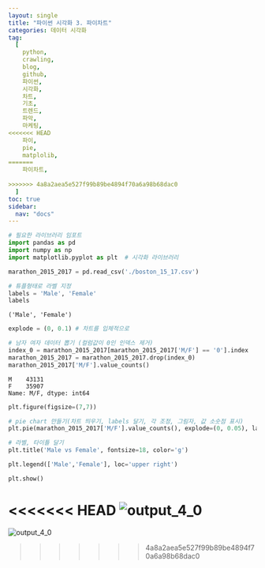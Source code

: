 ```yaml
---
layout: single
title: "파이썬 시각화 3. 파이차트"
categories: 데이터 시각화
tag:
  [
    python,
    crawling,
    blog,
    github,
    파이썬,
    시각화,
    차트,
    기초,
    트렌드,
    파악,
    마케팅,
<<<<<<< HEAD
    파이,
    pie,
    matplolib,
=======
    파이차트,
    
>>>>>>> 4a8a2aea5e527f99b89be4894f70a6a98b68dac0
  ]
toc: true
sidebar:
  nav: "docs"
---
```


```python
# 필요한 라이브러리 임포트
import pandas as pd
import numpy as np
import matplotlib.pyplot as plt  # 시각화 라이브러리

marathon_2015_2017 = pd.read_csv('./boston_15_17.csv')
```

```python
# 튜플형태로 라벨 지정
labels = 'Male', 'Female'
labels
```

    ('Male', 'Female')

```python
explode = (0, 0.1) # 차트를 입체적으로
```

```python
# 남자 여자 데이터 뽑기 (컬럼값이 0인 인덱스 제거)
index_0 = marathon_2015_2017[marathon_2015_2017['M/F'] == '0'].index
marathon_2015_2017 = marathon_2015_2017.drop(index_0)
marathon_2015_2017['M/F'].value_counts()
```

    M    43131
    F    35907
    Name: M/F, dtype: int64

```python
plt.figure(figsize=(7,7))

# pie chart 만들기(차트 띄우기, labels 달기, 각 조정, 그림자, 값 소숫점 표시)
plt.pie(marathon_2015_2017['M/F'].value_counts(), explode=(0, 0.05), labels=labels, startangle=90, shadow=True, autopct='%.2f')

# 라벨, 타이틀 달기
plt.title('Male vs Female', fontsize=18, color='g')

plt.legend(['Male','Female'], loc='upper right')

plt.show()
```

<<<<<<< HEAD
![output_4_0](https://user-images.githubusercontent.com/67591105/149238602-63174920-69c4-4838-bc09-9d8c75c8e916.png)
=======

![output_4_0](https://user-images.githubusercontent.com/67591105/149051531-f199db8d-c3a9-439b-aa47-5f96579bd8f3.png)

> > > > > > > 4a8a2aea5e527f99b89be4894f70a6a98b68dac0

```python

```
